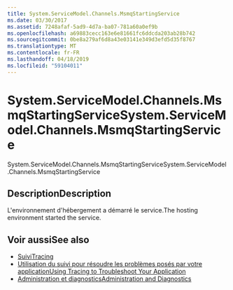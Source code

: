 ```yaml
---
title: System.ServiceModel.Channels.MsmqStartingService
ms.date: 03/30/2017
ms.assetid: 7248afaf-5ad9-4d7a-ba07-781a60a0ef9b
ms.openlocfilehash: a69883cecc163e6e81661fc6ddcda203ab28b742
ms.sourcegitcommit: 0be8a279af6d8a43e03141e349d3efd5d35f8767
ms.translationtype: MT
ms.contentlocale: fr-FR
ms.lasthandoff: 04/18/2019
ms.locfileid: "59104011"
---
```

# <a name="systemservicemodelchannelsmsmqstartingservice"></a><span data-ttu-id="5437c-102">System.ServiceModel.Channels.MsmqStartingService</span><span class="sxs-lookup"><span data-stu-id="5437c-102">System.ServiceModel.Channels.MsmqStartingService</span></span>
<span data-ttu-id="5437c-103">System.ServiceModel.Channels.MsmqStartingService</span><span class="sxs-lookup"><span data-stu-id="5437c-103">System.ServiceModel.Channels.MsmqStartingService</span></span>  
  
## <a name="description"></a><span data-ttu-id="5437c-104">Description</span><span class="sxs-lookup"><span data-stu-id="5437c-104">Description</span></span>  
 <span data-ttu-id="5437c-105">L'environnement d'hébergement a démarré le service.</span><span class="sxs-lookup"><span data-stu-id="5437c-105">The hosting environment started the service.</span></span>  
  
## <a name="see-also"></a><span data-ttu-id="5437c-106">Voir aussi</span><span class="sxs-lookup"><span data-stu-id="5437c-106">See also</span></span>

- [<span data-ttu-id="5437c-107">Suivi</span><span class="sxs-lookup"><span data-stu-id="5437c-107">Tracing</span></span>](../../../../../docs/framework/wcf/diagnostics/tracing/index.md)
- [<span data-ttu-id="5437c-108">Utilisation du suivi pour résoudre les problèmes posés par votre application</span><span class="sxs-lookup"><span data-stu-id="5437c-108">Using Tracing to Troubleshoot Your Application</span></span>](../../../../../docs/framework/wcf/diagnostics/tracing/using-tracing-to-troubleshoot-your-application.md)
- [<span data-ttu-id="5437c-109">Administration et diagnostics</span><span class="sxs-lookup"><span data-stu-id="5437c-109">Administration and Diagnostics</span></span>](../../../../../docs/framework/wcf/diagnostics/index.md)
